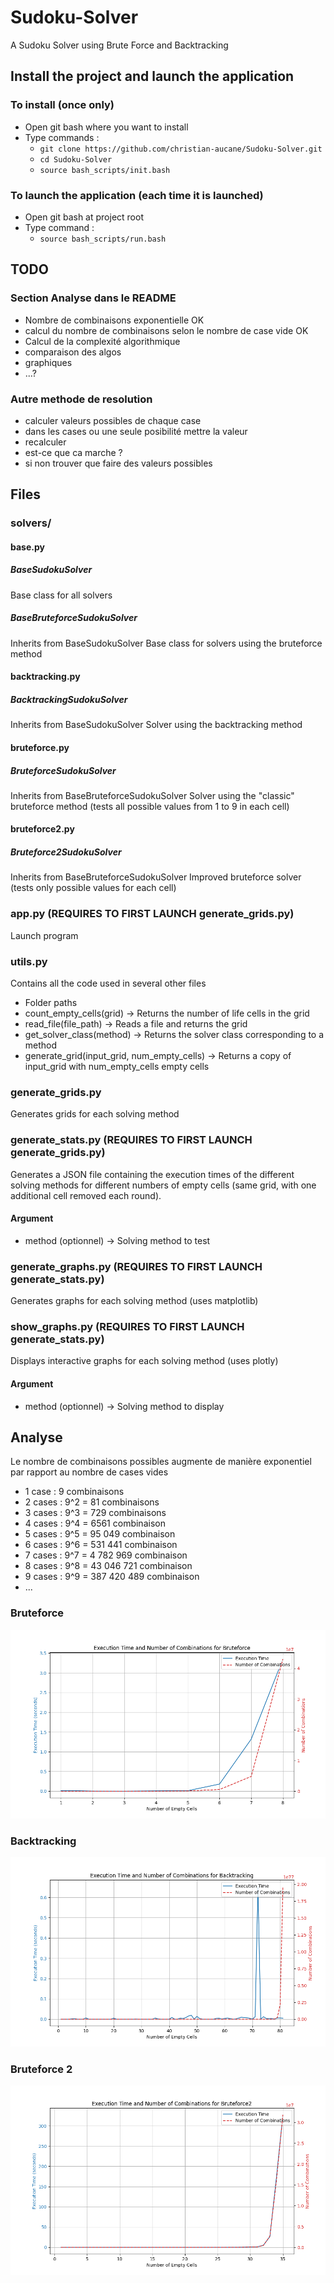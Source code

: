 # Sudoku-Solver
A Sudoku Solver using Brute Force and Backtracking


## Install the project and launch the application
### To install (once only)
- Open git bash where you want to install
- Type commands :
  - `git clone https://github.com/christian-aucane/Sudoku-Solver.git`
  - `cd Sudoku-Solver`
  - `source bash_scripts/init.bash`
### To launch the application (each time it is launched)
- Open git bash at project root
- Type command :
  - `source bash_scripts/run.bash`


## TODO

### Section Analyse dans le README
- Nombre de combinaisons exponentielle OK
- calcul du nombre de combinaisons selon le nombre de case vide OK
- Calcul de la complexité algorithmique
- comparaison des algos
- graphiques
- ...? 

### Autre methode de resolution
- calculer valeurs possibles de chaque case
- dans les cases ou une seule posibilité mettre la valeur
- recalculer
- est-ce que ca marche ?
- si non trouver que faire des valeurs possibles


## Files

### solvers/
#### base.py
##### BaseSudokuSolver
Base class for all solvers
##### BaseBruteforceSudokuSolver
Inherits from BaseSudokuSolver
Base class for solvers using the bruteforce method

#### backtracking.py
##### BacktrackingSudokuSolver
Inherits from BaseSudokuSolver
Solver using the backtracking method

#### bruteforce.py
##### BruteforceSudokuSolver
Inherits from BaseBruteforceSudokuSolver
Solver using the "classic" bruteforce method (tests all possible values from 1 to 9 in each cell)

#### bruteforce2.py
##### Bruteforce2SudokuSolver
Inherits from BaseBruteforceSudokuSolver
Improved bruteforce solver (tests only possible values for each cell)

### app.py (REQUIRES TO FIRST LAUNCH generate_grids.py)
Launch program

### utils.py
Contains all the code used in several other files
- Folder paths
- count_empty_cells(grid) -> Returns the number of life cells in the grid
- read_file(file_path) -> Reads a file and returns the grid
- get_solver_class(method) -> Returns the solver class corresponding to a method
- generate_grid(input_grid, num_empty_cells) -> Returns a copy of input_grid with num_empty_cells empty cells

### generate_grids.py
Generates grids for each solving method

### generate_stats.py (REQUIRES TO FIRST LAUNCH generate_grids.py)
Generates a JSON file containing the execution times of the different solving methods for different numbers of empty cells (same grid, with one additional cell removed each round).
#### Argument
- method (optionnel) -> Solving method to test

### generate_graphs.py (REQUIRES TO FIRST LAUNCH generate_stats.py)
Generates graphs for each solving method (uses matplotlib)

### show_graphs.py (REQUIRES TO FIRST LAUNCH generate_stats.py)
Displays interactive graphs for each solving method (uses plotly)
#### Argument
- method (optionnel) -> Solving method to display

## Analyse
Le nombre de combinaisons possibles augmente de manière exponentiel par rapport au nombre de cases vides
- 1 case : 9 combinaisons
- 2 cases : 9^2 = 81 combinaisons
- 3 cases : 9^3 = 729 combinaisons
- 4 cases : 9^4 = 6561 combinaison
- 5 cases : 9^5 = 95 049 combinaison
- 6 cases : 9^6 = 531 441 combinaison
- 7 cases : 9^7 = 4 782 969 combinaison
- 8 cases : 9^8 = 43 046 721 combinaison
- 9 cases : 9^9 = 387 420 489 combinaison
- ...


### Bruteforce
![Courbes du nombre de combinaison et du temps d'execution par rapport au nombre de cases vides](img/bruteforce.png)

### Backtracking
![Courbes du nombre de combinaison et du temps d'execution par rapport au nombre de cases vides](img/backtracking.png)

### Bruteforce 2
![Courbes du nombre de combinaison et du temps d'execution par rapport au nombre de cases vides](img/bruteforce2.png)
